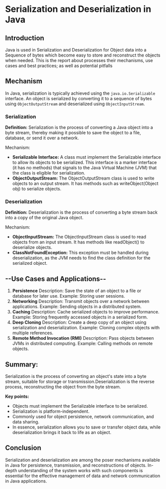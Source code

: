 # Serialization and Deserialization in Java

## Introduction
Java is used in Serialization and Deserialization for Object data into a Sequence of bytes which become easy to store and reconstruct the objects when needed. 
This is the report about processes their mechanisms, use cases and best practices; as well as potential pitfalls


## Mechanism
In Java, serialization is typically achieved using the `java.io.Serializable` interface. An object is serialized by converting it to a sequence of bytes using `ObjectOutputStream` and deserialized using `ObjectInputStream`.

### Serialization
**Definition:** Serialization is the process of converting a Java object into a byte stream, thereby making it possible to save the object to a file, database, or send it over a network.

Mechanism:
- **Serializable Interface:** A class must implement the Serializable interface to allow its objects to be serialized. This interface is a marker interface (it has no methods) that signals to the Java Virtual Machine (JVM) that the class is eligible for serialization.
- **ObjectOutputStream:** The ObjectOutputStream class is used to write objects to an output stream. It has methods such as writeObject(Object obj) to serialize objects.


### Deserialization
**Definition:** Deserialization is the process of converting a byte stream back into a copy of the original Java object.

Mechanism:
- **ObjectInputStream:** The ObjectInputStream class is used to read objects from an input stream. It has methods like readObject() to deserialize objects.
- **ClassNotFoundException:** This exception must be handled during deserialization, as the JVM needs to find the class definition for the serialized object.

 ## --Use Cases and Applications--
1. **Persistence**
   Description: Save the state of an object to a file or database for later use.
   Example: Storing user sessions.
2. **Networking**
   Description: Transmit objects over a network between applications.
   Example: Sending objects in a distributed system.
3. **Caching**
   Description: Cache serialized objects to improve performance.
   Example: Storing frequently accessed objects in a serialized form.
4. **Deep Cloning**
   Description: Create a deep copy of an object using serialization and deserialization.
   Example: Cloning complex objects with multiple references.
5. **Remote Method Invocation (RMI)**
   Description: Pass objects between JVMs in distributed computing.
   Example: Calling methods on remote objects.


## Summary:
Serialization is the process of converting an object's state into a byte stream, suitable for storage or transmission.Deserialization is the reverse process, reconstructing the object from the byte stream.

**Key points:**

- Objects must implement the Serializable interface to be serialized.
- Serialization is platform-independent.
- Commonly used for object persistence, network communication, and data sharing.
- In essence, serialization allows you to save or transfer object data, while deserialization brings it back to life as an object.
  
## Conclusion
Serialization and deserialization are among the poser mechanisms available in Java for persistence, transmission, and reconstructions of objects. 
In-depth understanding of the system works with such components is essential for the effective 
management of data and network communication in Java applications.
